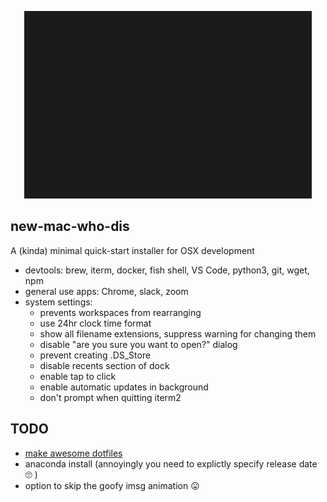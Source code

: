 <p align="center">
  <img width="460" height="300" src="assets/nmwd.gif">
</p>

## new-mac-who-dis

A (kinda) minimal quick-start installer for OSX development

- devtools: brew, iterm, docker, fish shell, VS Code, python3, git, wget, npm
- general use apps: Chrome, slack, zoom
- system settings:
  - prevents workspaces from rearranging 
  - use 24hr clock time format
  - show all filename extensions, suppress warning for changing them
  - disable "are you sure you want to open?" dialog
  - prevent creating .DS_Store
  - disable recents section of dock
  - enable tap to click
  - enable automatic updates in background 
  - don't prompt when quitting iterm2

## TODO

- [make awesome dotfiles](https://github.com/webpro/awesome-dotfiles)
- anaconda install (annoyingly you need to explictly specify release date 🙄 )
- option to skip the goofy imsg animation 😛 
